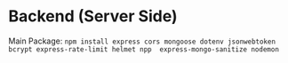 # Backend (Server Side)

Main Package: `npm install express cors mongoose dotenv jsonwebtoken bcrypt express-rate-limit helmet npp  express-mongo-sanitize nodemon`
